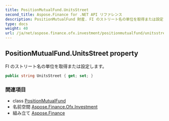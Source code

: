 ```yaml
---
title: PositionMutualFund.UnitsStreet
second_title: Aspose.Finance for .NET API リファレンス
description: PositionMutualFund 財産. FI のストリート名の単位を取得または設定します
type: docs
weight: 40
url: /ja/net/aspose.finance.ofx.investment/positionmutualfund/unitsstreet/
---
```

## PositionMutualFund.UnitsStreet property

FI のストリート名の単位を取得または設定します。

```csharp
public string UnitsStreet { get; set; }
```

### 関連項目

* class [PositionMutualFund](../)
* 名前空間 [Aspose.Finance.Ofx.Investment](../../positionmutualfund/)
* 組み立て [Aspose.Finance](../../../)


